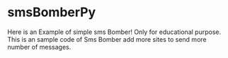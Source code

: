 # smsBomberPy
Here is an Example of simple sms Bomber! Only for educational purpose. This is an sample code of Sms Bomber add more sites to send more number of messages.
